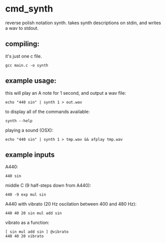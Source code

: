 # cmd_synth

reverse polish notation synth. takes synth descriptions on stdin, and writes a wav to stdout.

## compiling:

it's just one c file.

```gcc main.c -o synth```

## example usage:

this will play an A note for 1 second, and output a wav file:

```echo "440 sin" | synth 1 > out.wav```

to display all of the commands available:

```synth --help```

playing a sound (OSX):

```echo "440 sin" | synth 1 > tmp.wav && afplay tmp.wav```

## example inputs

A440:

```
440 sin
```

middle C (9 half-steps down from A440):

```
440 -9 exp mul sin
```

A440 with vibrato (20 Hz oscilation between 400 and 480 Hz):

```
440 40 20 sin mul add sin
```

vibrato as a function:

```
[ sin mul add sin ] @vibrato
440 40 20 vibrato
```
